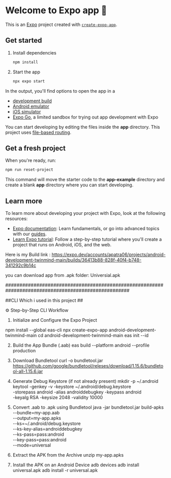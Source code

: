 # Welcome to  Expo app 👋

This is an [Expo](https://expo.dev) project created with [`create-expo-app`](https://www.npmjs.com/package/create-expo-app).

## Get started

1. Install dependencies

   ```bash
   npm install
   ```

2. Start the app

   ```bash
   npx expo start
   ```

In the output, you'll find options to open the app in a

- [development build](https://docs.expo.dev/develop/development-builds/introduction/)
- [Android emulator](https://docs.expo.dev/workflow/android-studio-emulator/)
- [iOS simulator](https://docs.expo.dev/workflow/ios-simulator/)
- [Expo Go](https://expo.dev/go), a limited sandbox for trying out app development with Expo

You can start developing by editing the files inside the **app** directory. This project uses [file-based routing](https://docs.expo.dev/router/introduction).

## Get a fresh project

When you're ready, run:

```bash
npm run reset-project
```

This command will move the starter code to the **app-example** directory and create a blank **app** directory where you can start developing.

## Learn more

To learn more about developing your project with Expo, look at the following resources:

- [Expo documentation](https://docs.expo.dev/): Learn fundamentals, or go into advanced topics with our [guides](https://docs.expo.dev/guides).
- [Learn Expo tutorial](https://docs.expo.dev/tutorial/introduction/): Follow a step-by-step tutorial where you'll create a project that runs on Android, iOS, and the web.


Here is my Build link : https://expo.dev/accounts/apatra06/projects/android-development-twinmind-main/builds/36413b88-828f-40f4-b748-341292c9b14c


you can download app from .apk folder: Universial.apk 



####################################################################################################

##CLI Which i used in this project ##

⚙️ Step-by-Step CLI Workflow
1. Initialize and Configure the Expo Project

npm install --global eas-cli
npx create-expo-app android-development-twinmind-main
cd android-development-twinmind-main
eas init --id <your-project-id>

2. Build the App Bundle (.aab)
eas build --platform android --profile production


3. Download Bundletool
curl -o bundletool.jar https://github.com/google/bundletool/releses/download/1.15.6/bundletool-all-1.15.6.jar

4. Generate Debug Keystore (if not already present)
mkdir -p ~/.android
keytool -genkey -v -keystore ~/.android/debug.keystore \
  -storepass android -alias androiddebugkey -keypass android \
  -keyalg RSA -keysize 2048 -validity 10000

5. Convert .aab to .apk using Bundletool
java -jar bundletool.jar build-apks \
  --bundle=my-app.aab \
  --output=my-app.apks \
  --ks=~/.android/debug.keystore \
  --ks-key-alias=androiddebugkey \
  --ks-pass=pass:android \
  --key-pass=pass:android \
  --mode=universal
6. Extract the APK from the Archive
unzip my-app.apks
7. Install the APK on an Android Device
 adb devices
adb install universal.apk
adb install -r universal.apk




